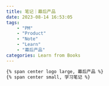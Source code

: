 ```yaml
---
title: 笔记｜幕后产品
date: 2023-08-14 16:53:05
tags: 
    - "PM"
    - "Product"
    - "Note"
    - "Learn"
    - "幕后产品"
categories: Learn from Books
---
```


```bash
{% span center logo large, 幕后产品 %}
{% span center small, 学习笔记 %}
```
